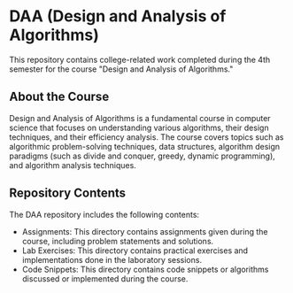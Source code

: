 # DAA (Design and Analysis of Algorithms)

This repository contains college-related work completed during the 4th semester for the course "Design and Analysis of Algorithms."

## About the Course

Design and Analysis of Algorithms is a fundamental course in computer science that focuses on understanding various algorithms, their design techniques, and their efficiency analysis. The course covers topics such as algorithmic problem-solving techniques, data structures, algorithm design paradigms (such as divide and conquer, greedy, dynamic programming), and algorithm analysis techniques.

## Repository Contents

The DAA repository includes the following contents:
- Assignments: This directory contains assignments given during the course, including problem statements and solutions.
- Lab Exercises: This directory contains practical exercises and implementations done in the laboratory sessions.
- Code Snippets: This directory contains code snippets or algorithms discussed or implemented during the course.
